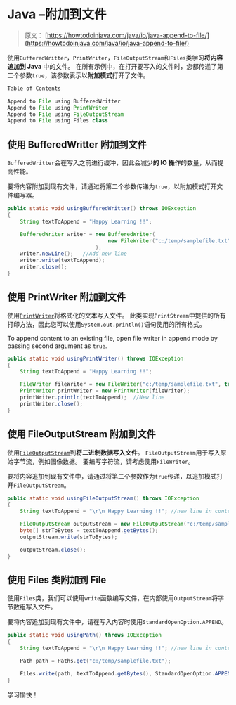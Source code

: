 # Java –附加到文件

> 原文： [https://howtodoinjava.com/java/io/java-append-to-file/](https://howtodoinjava.com/java/io/java-append-to-file/)

使用`BufferedWritter`，`PrintWriter`，`FileOutputStream`和`Files`类学习**将内容追加到 Java** 中的文件。 在所有示例中，在打开要写入的文件时，您都传递了第二个参数`true`，该参数表示以**附加模式**打开了文件。

```java
Table of Contents

Append to File using BufferedWritter
Append to File using PrintWriter
Append to File using FileOutputStream
Append to File using Files class
```

## 使用 BufferedWritter 附加到文件

`BufferedWritter`会在写入之前进行缓冲，因此会减少**的 IO 操作**的数量，从而提高性能。

要将内容附加到现有文件，请通过将第二个参数传递为`true`，以附加模式打开文件编写器。

```java
public static void usingBufferedWritter() throws IOException 
{
	String textToAppend = "Happy Learning !!";

	BufferedWriter writer = new BufferedWriter(
								new FileWriter("c:/temp/samplefile.txt", true)	//Set true for append mode
							);	
	writer.newLine();	//Add new line
	writer.write(textToAppend);
	writer.close();
}

```

## 使用 PrintWriter 附加到文件

使用[`PrintWriter`](https://docs.oracle.com/javase/10/docs/api/java/io/PrintWriter.html)将格式化的文本写入文件。 此类实现`PrintStream`中提供的所有打印方法，因此您可以使用`System.out.println()`语句使用的所有格式。

To append content to an existing file, open file writer in append mode by passing second argument as `true`.

```java
public static void usingPrintWriter() throws IOException 
{
	String textToAppend = "Happy Learning !!";

	FileWriter fileWriter = new FileWriter("c:/temp/samplefile.txt", true);	//Set true for append mode
    PrintWriter printWriter = new PrintWriter(fileWriter);
    printWriter.println(textToAppend);	//New line
    printWriter.close();
}

```

## 使用 FileOutputStream 附加到文件

使用[`FileOutputStream`](https://docs.oracle.com/javase/10/docs/api/java/io/FileOutputStream.html)到**将二进制数据写入文件**。 `FileOutputStream`用于写入原始字节流，例如图像数据。 要编写字符流，请考虑使用`FileWriter`。

要将内容追加到现有文件中，请通过将第二个参数作为`true`传递，以追加模式打开`FileOutputStream`。

```java
public static void usingFileOutputStream() throws IOException 
{
	String textToAppend = "\r\n Happy Learning !!";	//new line in content

	FileOutputStream outputStream = new FileOutputStream("c:/temp/samplefile.txt", true);
    byte[] strToBytes = textToAppend.getBytes();
    outputStream.write(strToBytes);

    outputStream.close();
}

```

## 使用 Files 类附加到 File

使用`Files`类，我们可以使用`write`函数编写文件，在内部使用`OutputStream`将字节数组写入文件。

要将内容追加到现有文件中，请在写入内容时使用`StandardOpenOption.APPEND`。

```java
public static void usingPath() throws IOException 
{
	String textToAppend = "\r\n Happy Learning !!";	//new line in content

	Path path = Paths.get("c:/temp/samplefile.txt");

    Files.write(path, textToAppend.getBytes(), StandardOpenOption.APPEND);	//Append mode
}

```

学习愉快！